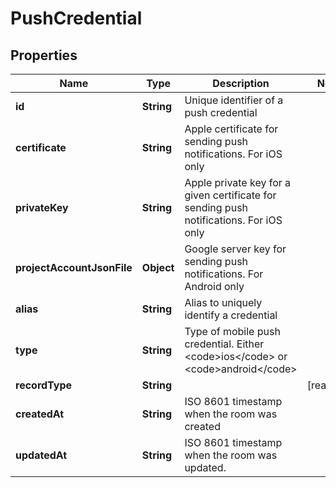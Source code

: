 

# PushCredential


## Properties

| Name | Type | Description | Notes |
|------------ | ------------- | ------------- | -------------|
|**id** | **String** | Unique identifier of a push credential |  |
|**certificate** | **String** | Apple certificate for sending push notifications. For iOS only |  |
|**privateKey** | **String** | Apple private key for a given certificate for sending push notifications. For iOS only |  |
|**projectAccountJsonFile** | **Object** | Google server key for sending push notifications. For Android only |  |
|**alias** | **String** | Alias to uniquely identify a credential |  |
|**type** | **String** | Type of mobile push credential. Either &lt;code&gt;ios&lt;/code&gt; or &lt;code&gt;android&lt;/code&gt; |  |
|**recordType** | **String** |  |  [readonly] |
|**createdAt** | **String** | ISO 8601 timestamp when the room was created |  |
|**updatedAt** | **String** | ISO 8601 timestamp when the room was updated. |  |



